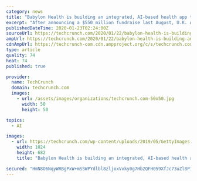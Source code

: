 ```yaml
---
category: news
title: "Babylon Health is building an integrated, AI-based health app to serve a city of 300K in England"
excerpt: "After announcing a $550 million fundraise last August, U.K. AI-based health services startup Babylon Health is putting some of that money to use with its widest-ranging project to date. The company has inked a 10-year deal with the city of Wolverhampton in England to provide an integrated health app covering 300,000 people, the entire ..."
publishedDateTime: 2020-01-23T02:24:00Z
sourceUrl: https://techcrunch.com/2020/01/22/babylon-health-is-building-an-integrated-ai-based-health-app-to-serve-a-city-of-300k-in-england/
ampUrl: https://techcrunch.com/2020/01/22/babylon-health-is-building-an-integrated-ai-based-health-app-to-serve-a-city-of-300k-in-england/amp/
cdnAmpUrl: https://techcrunch-com.cdn.ampproject.org/c/s/techcrunch.com/2020/01/22/babylon-health-is-building-an-integrated-ai-based-health-app-to-serve-a-city-of-300k-in-england/amp/
type: article
quality: 74
heat: 74
published: true

provider:
  name: TechCrunch
  domain: techcrunch.com
  images:
    - url: /assets/images/organizations/techcrunch.com-50x50.jpg
      width: 50
      height: 50

topics:
  - AI

images:
  - url: https://techcrunch.com/wp-content/uploads/2019/05/GettyImages-187137135.jpg?w=1024
    width: 1024
    height: 682
    title: "Babylon Health is building an integrated, AI-based health app to serve a city of 300K in England"

secured: "HmN8O6NqyWRBgPxW+mSSWPYdlbl8zljoxVvky0g7Hb2QFH059XfJc73uZl8P1z2o2ACFWTzgAWj0lUNIfPgRM4bgtTC5KWAQXpUkdoZAfUzphuJJmrHXUdRwvFIqXGS5x3ExBbl7giy/aoSPxDo2iuZXA8wjJDRggG5pjhS6TeTKrChhbc1swmUkp+bfZXWoZxWuisOF7s3Sxuf4sUQVGB+7ktnosENt19OSlUoBtDf0yk6j2+Hi77CpKvKWbK7Tk99ohZyFG9DuSAphGugPfmuojXPEaHd94IGjrCSLcoc=;XvrEE5YFSpL1ACzZcTQfNw=="
---
```


